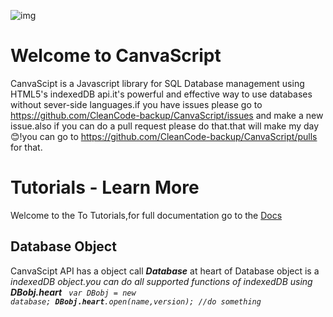 
![img](https://upload.wikimedia.org/wikipedia/commons/0/01/CanvaScript.png "a tite")
# Welcome to CanvaScript
CanvaScipt is a Javascript library for SQL  Database management using HTML5's indexedDB api.it's powerful and effective way  to use databases without  sever-side languages.if you have issues please go to
https://github.com/CleanCode-backup/CanvaScript/issues
and make a new issue.also if you can  do a pull request please do that.that will make my day 😊!you can go to
https://github.com/CleanCode-backup/CanvaScript/pulls for that.
# Tutorials - Learn More 
Welcome to the To Tutorials,for full documentation go to the <a href="docs.md">Docs</a>
## Database Object
CanvaScipt API has a object call <i><b>Database</b></i> at heart of  Database object is  a <i>indexedDB<i> object.you can do all supported functions of indexedDB using <b>DBobj.heart</b>
<code>
var DBobj = new database;
<b>DBobj.heart</b>.open(name,version);
//do something

</code>

